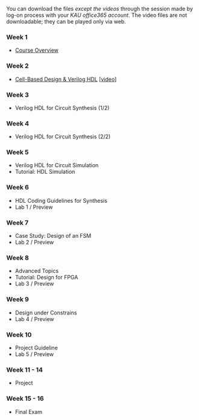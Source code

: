 You can download the files *except the videos* through the session made by log-on process with your *KAU office365 account*. The video files are not downloadable; they can be played only via web.

### Week 1
* [Course Overview](https://kau365-my.sharepoint.com/:p:/g/personal/taehwan_kim_kau_ac_kr/EcIc19zXPnxPv1dta3JYcrEB4FGkN1Z8GwCIKJo4xfnDQw?e=tFogYQ)

### Week 2
* [Cell-Based Design & Verilog HDL](https://kau365-my.sharepoint.com/:b:/g/personal/taehwan_kim_kau_ac_kr/ETaJGtwZgwlJvpkI85QXs8YBbk2Kkh9T38lRvfnZEPLrEw?e=5puWM3)
  [[video](https://kau365-my.sharepoint.com/:p:/g/personal/taehwan_kim_kau_ac_kr/EeWaxSbSX2FPq5etSZQNxcoBE_EaB8nwNU0u38IKJ_PDEA?e=AZX8nk)]

### Week 3
* Verilog HDL for Circuit Synthesis (1/2)

### Week 4
* Verilog HDL for Circuit Synthesis (2/2)

### Week 5
* Verilog HDL for Circuit Simulation
* Tutorial: HDL Simulation 

### Week 6
* HDL Coding Guidelines for Synthesis
* Lab 1 / Preview

### Week 7
* Case Study: Design of an FSM
* Lab 2 / Preview

### Week 8
* Advanced Topics
* Tutorial: Design for FPGA
* Lab 3 / Preview

### Week 9
* Design under Constrains
* Lab 4 / Preview

### Week 10
* Project Guideline
* Lab 5 / Preview

### Week 11 - 14
* Project

### Week 15 - 16
* Final Exam
